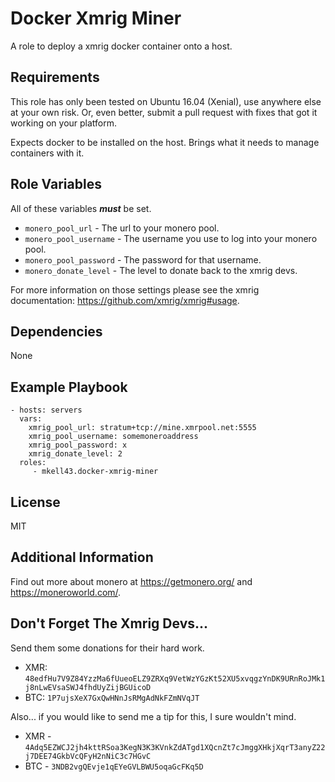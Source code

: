 Docker Xmrig Miner
==================

A role to deploy a xmrig docker container onto a host.

Requirements
------------

This role has only been tested on Ubuntu 16.04 (Xenial), use anywhere else at your own risk.  Or, even better, submit a pull request with fixes that got it working on your platform.

Expects docker to be installed on the host.  Brings what it needs to manage containers with it.

Role Variables
--------------

All of these variables ***must*** be set.

* `monero_pool_url` - The url to your monero pool.
* `monero_pool_username` - The username you use to log into your monero pool.
* `monero_pool_password` - The password for that username.
* `monero_donate_level` - The level to donate back to the xmrig devs.

For more information on those settings please see the xmrig documentation: https://github.com/xmrig/xmrig#usage.

Dependencies
------------

None

Example Playbook
----------------

    - hosts: servers
      vars:
        xmrig_pool_url: stratum+tcp://mine.xmrpool.net:5555
        xmrig_pool_username: somemoneroaddress
        xmrig_pool_password: x
        xmrig_donate_level: 2
      roles:
         - mkell43.docker-xmrig-miner

License
-------

MIT

Additional Information
----------------------

Find out more about monero at https://getmonero.org/ and https://moneroworld.com/.

Don't Forget The Xmrig Devs...
------------------------------

Send them some donations for their hard work.

* XMR: `48edfHu7V9Z84YzzMa6fUueoELZ9ZRXq9VetWzYGzKt52XU5xvqgzYnDK9URnRoJMk1j8nLwEVsaSWJ4fhdUyZijBGUicoD`
* BTC: `1P7ujsXeX7GxQwHNnJsRMgAdNkFZmNVqJT`

Also... if you would like to send me a tip for this, I sure wouldn't mind.

* XMR - `4Adq5EZWCJ2jh4kttRSoa3KegN3K3KVnkZdATgd1XQcnZt7cJmggXHkjXqrT3anyZ22j7DEE74GkbVcQFyH2nNiC3c7HGvC`
* BTC - `3NDB2vgQEvje1qEYeGVLBWU5oqaGcFKq5D`
